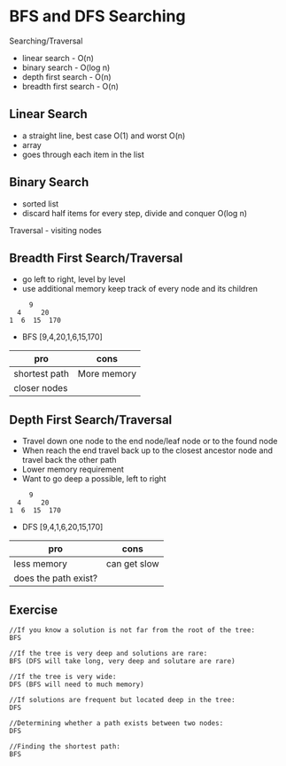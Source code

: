 # BFS and DFS Searching

Searching/Traversal
- linear search - O(n)
- binary search - O(log n)
- depth first search - O(n)
- breadth first search - O(n)

## Linear Search 
- a straight line, best case O(1) and worst O(n)
- array
- goes through each item in the list

## Binary Search
- sorted list
- discard half items for every step, divide and conquer O(log n)

Traversal - visiting nodes

## Breadth First Search/Traversal
- go left to right, level by level
- use additional memory keep track of every node and its children
```
     9
  4     20
1  6  15  170
```
- BFS [9,4,20,1,6,15,170]

| pro | cons |
| --- | --- |
| shortest path | More memory |
| closer nodes  |             |

## Depth First Search/Traversal
- Travel down one node to the end node/leaf node or to the found node
- When reach the end travel back up to the closest ancestor node and travel back the other path
- Lower memory requirement 
- Want to go deep a possible, left to right
```
     9
  4     20
1  6  15  170
```
- DFS [9,4,1,6,20,15,170]

| pro | cons |
| --- | --- |
| less memory          | can get slow |
| does the path exist? |              |


## Exercise
```
//If you know a solution is not far from the root of the tree:
BFS

//If the tree is very deep and solutions are rare: 
BFS (DFS will take long, very deep and solutare are rare)

//If the tree is very wide:
DFS (BFS will need to much memory)

//If solutions are frequent but located deep in the tree:
DFS

//Determining whether a path exists between two nodes:
DFS

//Finding the shortest path:
BFS
```